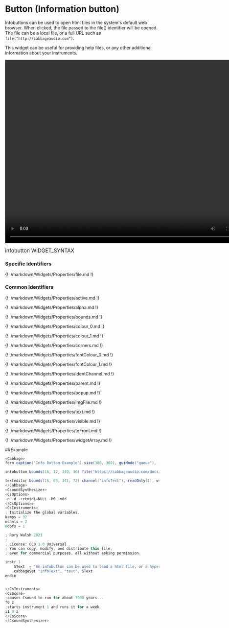 # Button (Information button)

Infobuttons can be used to open html files in the system's default web browser. When clicked, the file passed to the file() identifier will be opened. The file can be a local file, or a full URL such as `file("http://cabbageaudio.com")`. 

This widget can be useful for providing help files, or any other additional information about your instruments. 

<video width="800" height="600" controls>
<source src="../../images/docs/filebutton.mp4">
</video> 

<big></pre>
infobutton WIDGET_SYNTAX
</pre></big>

### Specific Identifiers

{! ./markdown/Widgets/Properties/file.md !} 

### Common Identifiers

{! ./markdown/Widgets/Properties/active.md !} 

{! ./markdown/Widgets/Properties/alpha.md !} 

{! ./markdown/Widgets/Properties/bounds.md !} 

{! ./markdown/Widgets/Properties/colour_0.md !} 

{! ./markdown/Widgets/Properties/colour_1.md !} 

{! ./markdown/Widgets/Properties/corners.md !} 

{! ./markdown/Widgets/Properties/fontColour_0.md !} 

{! ./markdown/Widgets/Properties/fontColour_1.md !} 

{! ./markdown/Widgets/Properties/identChannel.md !} 

{! ./markdown/Widgets/Properties/parent.md !} 

{! ./markdown/Widgets/Properties/popup.md !} 

{! ./markdown/Widgets/Properties/imgFile.md !} 

{! ./markdown/Widgets/Properties/text.md !} 

{! ./markdown/Widgets/Properties/visible.md !} 

{! ./markdown/Widgets/Properties/toFront.md !} 

{! ./markdown/Widgets/Properties/widgetArray.md !} 

<!--(End of identifiers)/-->


##Example
<!--(Widget Example)/-->
```csharp
<Cabbage>
form caption("Info Button Example") size(380, 300), guiMode("queue"), , colour(2, 145, 209) pluginId("def1")

infobutton bounds(16, 12, 340, 36) file("https://cabbageaudio.com/docs/introduction/") text("Load Cababge Documentation"), corners(5)

texteditor bounds(16, 68, 341, 72) channel("infoText"), readOnly(1), wrap(1), scrollbars(1)
</Cabbage>
<CsoundSynthesizer>
<CsOptions>
-n -d -+rtmidi=NULL -M0 -m0d 
</CsOptions>e
<CsInstruments>
; Initialize the global variables. 
ksmps = 32
nchnls = 2
0dbfs = 1

; Rory Walsh 2021 
;
; License: CC0 1.0 Universal
; You can copy, modify, and distribute this file, 
; even for commercial purposes, all without asking permission. 

instr 1
    SText  = "An infobutton can be used to load a html file, or a hyperlink. It doesn't receive any information from Csound, but you can still update its appearance and position by sending identifier data to its channel"
    cabbageSet "infoText", "text", SText
endin


</CsInstruments>
<CsScore>
;causes Csound to run for about 7000 years...
f0 z
;starts instrument 1 and runs it for a week
i1 0 z
</CsScore>
</CsoundSynthesizer>

```
<!--(End Widget Example)/-->


